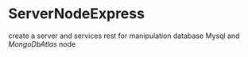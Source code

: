 # ServerNodeExpress
create a server  and services rest for manipulation database Mysql and _MongoDbAtlas_ node
